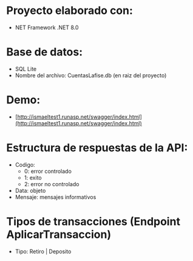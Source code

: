 # Proyecto elaborado con:
- NET Framework .NET 8.0
# Base de datos:
- SQL Lite
- Nombre del archivo: CuentasLafise.db (en raiz del proyecto)

# Demo:  
- [http://ismaeltest1.runasp.net/swagger/index.html](http://ismaeltest1.runasp.net/swagger/index.html)


# Estructura de respuestas de la API:
- Codigo: 
	- 0: error controlado
	- 1: exito
	- 2: error no controlado
- Data: objeto
- Mensaje: mensajes informativos

# Tipos de transacciones (Endpoint AplicarTransaccion)
- Tipo: Retiro | Deposito
